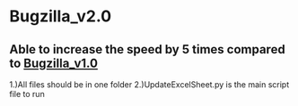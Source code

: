 # Bugzilla_v2.0
<h2> Able to increase the speed by 5 times compared to <a href="https://github.com/malhotraguy/Bugzilla_v2.0">Bugzilla_v1.0</a> </h2>
<h> 1.)All files should be in one folder </h>
<h> 2.)UpdateExcelSheet.py is the main script file to run </h>
